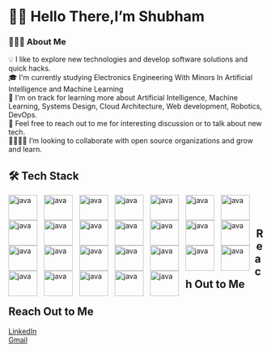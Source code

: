 <h1> 👋🏽 Hello There,I’m Shubham </h1>

<h3>👨🏽‍💻 About Me</h3>

💡  I like to explore new technologies and develop software solutions and quick hacks. </br>
🎓  I'm currently studying Electronics Engineering With Minors In Artificial Intelligence and Machine Learning </br>
🌱  I'm on track for learning more about Artificial Intelligence, Machine Learning, Systems Design, Cloud Architecture, Web development, Robotics, DevOps. </br> 
💬  Feel free to reach out to me for interesting discussion or to talk about new tech.</br>
🫱🏼‍🫲🏽 I’m looking to collaborate with open source organizations and grow and learn. </br>

<h2>🛠️ Tech Stack </h2>

<section>
  <img align="left" alt="java" height="50px" width="57px" style="padding-right:10px;"  src="https://cdn.jsdelivr.net/gh/devicons/devicon/icons/javascript/javascript-original.svg" /> 
  <img align="left" alt="java" height="50px" width="57px"style="padding-right:10px;"  src="https://cdn.jsdelivr.net/gh/devicons/devicon/icons/python/python-original.svg" />
  <img align="left" alt="java" height="50px" width="57px" style="padding-right:10px;"  src="https://cdn.jsdelivr.net/gh/devicons/devicon/icons/cplusplus/cplusplus-original.svg" />
  <img align="left" alt="java" height="50px" width="57px" style="padding-right:10px;"  src="https://cdn.jsdelivr.net/gh/devicons/devicon/icons/html5/html5-original.svg" />
  <img align="left" alt="java" height="50px" width="57px" style="padding-right:10px;"  src="https://cdn.jsdelivr.net/gh/devicons/devicon/icons/css3/css3-original.svg" />
  <img align="left" alt="java" height="50px" width="57px" style="padding-right:10px;"  src="https://cdn.jsdelivr.net/gh/devicons/devicon/icons/vscode/vscode-original.svg" />
  <img align="left" alt="java" height="50px" width="57px"style="padding-right:10px;"  src="https://cdn.jsdelivr.net/gh/devicons/devicon/icons/git/git-original.svg" />
  <img  align="left" alt="java" height="50px" width="57px" style="padding-right:10px;" src="https://cdn.jsdelivr.net/gh/devicons/devicon/icons/github/github-original.svg" />
            
  <img align="left" alt="java" height="50px" width="57px" style="padding-right:10px;"  src="https://cdn.jsdelivr.net/gh/devicons/devicon/icons/numpy/numpy-original.svg" />
  <img align="left" alt="java" height="50px" width="57px" style="padding-right:10px;"  src="https://cdn.jsdelivr.net/gh/devicons/devicon/icons/pandas/pandas-original.svg" />
  <img align="left" alt="java" height="50px" width="57px" style="padding-right:10px;" src="https://cdn.jsdelivr.net/gh/devicons/devicon/icons/materialui/materialui-original.svg" />
  <img align="left" alt="java" height="50px" width="57px" style="padding-right:10px;"  src="https://cdn.jsdelivr.net/gh/devicons/devicon/icons/bootstrap/bootstrap-original.svg" />
  <img align="left" alt="java" height="50px" width="57px"style="padding-right:10px;" src="https://cdn.jsdelivr.net/gh/devicons/devicon/icons/react/react-original.svg" />         
  <img align="left" alt="java" height="50px" width="57px" style="padding-right:10px;" src="https://cdn.jsdelivr.net/gh/devicons/devicon/icons/nodejs/nodejs-original.svg" />         
  <img align="left" alt="java" height="50px" width="57px" style="padding-right:10px;" src="https://cdn.jsdelivr.net/gh/devicons/devicon/icons/mongodb/mongodb-original.svg" />
  <img align="left" alt="java"height="50px" width="57px" style="padding-right:10px;" src="https://cdn.jsdelivr.net/gh/devicons/devicon/icons/express/express-original-wordmark.svg" class="devicon-express-original"/>
            
  <img align="left" alt="java" height="50px" width="57px" style="padding-right:10px;" src="https://cdn.jsdelivr.net/gh/devicons/devicon/icons/mysql/mysql-original-wordmark.svg" />
  <img align="left" alt="java"height="50px" width="57px" style="padding-right:10px;" src="https://cdn.jsdelivr.net/gh/devicons/devicon/icons/docker/docker-original.svg" />
  
  <img align="left" alt="java" height="50px" width="57px" style=" padding-right:10px;" src="https://cdn.jsdelivr.net/gh/devicons/devicon/icons/heroku/heroku-original.svg" />
  <img align="left" alt="java" height="50px" width="57px" style=" padding-right:10px;" src="https://cdn.jsdelivr.net/gh/devicons/devicon/icons/graphql/graphql-plain.svg" />
  <img align="left" alt="java" height="50px" width="57px" style=" margin-right:10px;" src="https://cdn.jsdelivr.net/gh/devicons/devicon/icons/jest/jest-plain.svg" />
  <img align="left" alt="java" height="50px" width="57px" style=" padding-right:10px;" src="https://cdn.jsdelivr.net/gh/devicons/devicon/icons/kubernetes/kubernetes-plain.svg" />
  <img align="left" alt="java" height="50px" width="57px" style=" padding-right:10px;" src="https://cdn.jsdelivr.net/gh/devicons/devicon/icons/linux/linux-original.svg" />
  <img align="left" alt="java" height="50px" width="57px" style=" padding-right:10px;" src="https://cdn.jsdelivr.net/gh/devicons/devicon/icons/redis/redis-original.svg" />          
  <img align="left" alt="java" height="50px" width="57px" style=" padding-right:10px;" src="https://cdn.jsdelivr.net/gh/devicons/devicon/icons/sequelize/sequelize-original.svg" />
  <img align="left" alt="java" height="50px" width="57px" style=" padding-right:10px;" src="https://cdn.jsdelivr.net/gh/devicons/devicon/icons/postgresql/postgresql-original.svg" /></br>
  </section>
                  
          
 <br>
<h2 color="#fff">Reach Out to Me </h2>

          
<h2>Reach Out to Me </h2>
<a href="https://www.linkedin.com/in/shubham-vishwakarma-j21/">LinkedIn</a>
</br>
<a href="sv773460@gmail.com">Gmail</a>
<!---
ShubhamAXS19/ShubhamAXS19 is a ✨ special ✨ repository because its `README.md` (this file) appears on your GitHub profile.
You can click the Preview link to take a look at your changes.
--->
